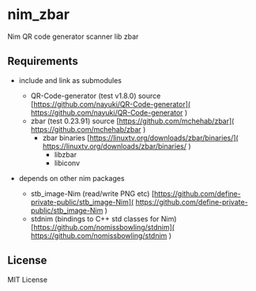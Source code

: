 nim_zbar
========

Nim QR code generator scanner lib zbar


Requirements
------------

- include and link as submodules

	- QR-Code-generator (test v1.8.0) source [https://github.com/nayuki/QR-Code-generator]( https://github.com/nayuki/QR-Code-generator )
	- zbar (test 0.23.91) source [https://github.com/mchehab/zbar]( https://github.com/mchehab/zbar )
		- zbar binaries [https://linuxtv.org/downloads/zbar/binaries/]( https://linuxtv.org/downloads/zbar/binaries/ )
			- libzbar
			- libiconv


- depends on other nim packages

	- stb_image-Nim (read/write PNG etc) [https://github.com/define-private-public/stb_image-Nim]( https://github.com/define-private-public/stb_image-Nim )
	- stdnim (bindings to C++ std classes for Nim) [https://github.com/nomissbowling/stdnim]( https://github.com/nomissbowling/stdnim )


License
-------

MIT License
